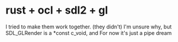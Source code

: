 # rust + ocl + sdl2 + gl
I tried to make them work together.
(they didn't)
I'm unsure why, but SDL_GLRender is a \*const c_void, and 
For now it's just a pipe dream
